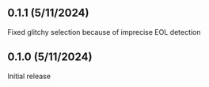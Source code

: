 ## 0.1.1 (5/11/2024)

Fixed glitchy selection because of imprecise EOL detection

## 0.1.0 (5/11/2024)

Initial release